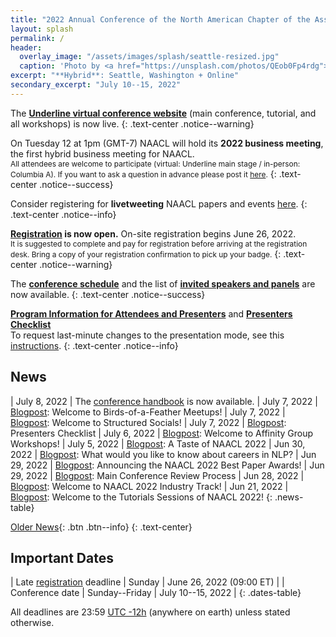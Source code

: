 ```yaml
---
title: "2022 Annual Conference of the North American Chapter of the Association for Computational Linguistics"
layout: splash
permalink: /
header:
  overlay_image: "/assets/images/splash/seattle-resized.jpg"
  caption: 'Photo by <a href="https://unsplash.com/photos/QEob0Fp4rdg">Zhifei Zhou</a> on <a href="http://www.unsplash.com">Unsplash</a>'
excerpt: "**Hybrid**: Seattle, Washington + Online"
secondary_excerpt: "July 10--15, 2022"
---
```


The **[Underline virtual conference website](https://underline.io/events/325/reception)** (main conference, tutorial, and all workshops) is now live.
{: .text-center .notice--warning}

On Tuesday 12 at 1pm (GMT-7) NAACL will hold its **2022 business meeting**, the first hybrid business meeting for NAACL.<br>
<span style="font-size:85%">All attendees are welcome to participate (virtual: Underline main stage / in-person: Columbia A).
If you want to ask a question in advance please post it <a href="https://forms.office.com/pages/responsepage.aspx?id=u5ghSHuuJUuLem1_MvqggxivrMbrIg1IvnPW1bRkW09UNVdZOEZWTVBHS1BMQVhBOEtGUVo2UjhUOS4u">here</a>.</span>
{: .text-center .notice--success}

Consider registering for **livetweeting** NAACL papers and events [here](https://docs.google.com/forms/d/e/1FAIpQLSetyJ6dhtC_7oEOqHdE7mwzzoG3g_lQfWKYQJ0csEbv3QPzfw/viewform).
{: .text-center .notice--info}

**[Registration](/registration/) is now open.** On-site registration begins June 26, 2022.<br><span style="font-size:85%">It is suggested to complete and pay for registration before arriving at the registration desk. Bring a copy of your registration confirmation to pick up your badge.</span>
{: .text-center .notice--warning}

The **[conference schedule](/program/)** and the list of **[invited speakers and panels](/program/keynotes-panels/)** are now available.
{: .text-center .notice--success}

**[Program Information for Attendees and Presenters](/blog/information-for-attendees-and-presenters/)** and **[Presenters Checklist](/blog/presenters-checklist/)**<br>
To request last-minute changes to the presentation mode, see this [instructions](/blog/presenters-checklist/#last-minute-changes-to-presentation-mode).
{: .text-center .notice--info}

## News

<style>
.news-table tr td:nth-child(1) { font-weight: bold; width: 10em; }
.notice--warning del { color: #888; }
</style>
| July 8, 2022 | The [conference handbook](/downloads/handbook-final.pdf) is now available.
| July 7, 2022 | [Blogpost](/blog/welcome-to-bofs/): Welcome to Birds-of-a-Feather Meetups!
| July 7, 2022 | [Blogpost](/blog/welcome-to-structured-socials/): Welcome to Structured Socials!
| July 7, 2022 | [Blogpost](/blog/presenters-checklist/): Presenters Checklist
| July 6, 2022 | [Blogpost](/blog/affinity-workshops-welcome/): Welcome to Affinity Group Workshops!
| July 5, 2022 | [Blogpost](/blog/taste-of-naacl/): A Taste of NAACL 2022
| Jun 30, 2022 | [Blogpost](/blog/careers-in-nlp/): What would you like to know about careers in NLP?
| Jun 29, 2022 | [Blogpost](/blog/best-papers/): Announcing the NAACL 2022 Best Paper Awards!
| Jun 29, 2022 | [Blogpost](/blog/review-process/): Main Conference Review Process
| Jun 28, 2022 | [Blogpost](/blog/industry_track_welcome/): Welcome to NAACL 2022 Industry Track!
| Jun 21, 2022 | [Blogpost](/blog/welcome-to-tutorials/): Welcome to the Tutorials Sessions of NAACL 2022!
{: .news-table}

<!-- Note: When this table is too full, move some to the archive page. -->
[Older News](/archive/){: .btn .btn--info}
{: .text-center}

## Important Dates

<style>
.dates-table del { color: #888; }
</style>

| Late [registration](/registration/) deadline | Sunday | June 26, 2022 (09:00 ET) |
| Conference date | Sunday--Friday | July 10--15, 2022 |
{: .dates-table}

All deadlines are 23:59 <a target="_blank" href="https://www.timeanddate.com/time/zone/timezone/utc-12">UTC -12h</a> (anywhere on earth) unless stated otherwise.
